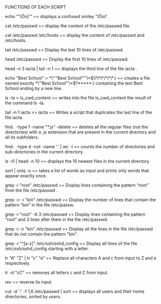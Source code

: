 FUNCTIONS OF EACH SCRIPT

echo ""(Ôo)'" == displays a confused smiley "(Ôo)'.

cat /etc/passwd == display the content of the /etc/passwd file.

cat /etc/passwd /etc/hosts == display the content of /etc/passwd and /etc/hosts.

tail /etc/passwd == Display the last 10 lines of /etc/passwd.

head /etc/passwd == Display the first 10 lines of /etc/passwd.

head -n 3 iacta | tail -n 1 == displays the third line of the file iacta .

echo "Best School" > \*\\"'"Best School"\'"\\*$\?\*\*\*\*\*:) == creates a file named exactly *\'"Best School"'\*$?*****:) containing the text Best School ending by a new line.

ls -la > ls_cwd_content == writes into the file ls_cwd_content the result of the command ls -la.

tail -n 1 iacta >> iacta == Writes a script that duplicates the last line of the file iacta.

find . -type f -name "*.js" -delete == deletes all the regular files (not the directories) with a .js extension that are present in the current directory and all its subfolders.

find . -type d -not -name '.' | wc -l == counts the number of directories and sub-directories in the current directory.

ls -t1 | head -n 10 == displays the 10 newest files in the current directory.

sort | uniq -u == takes a list of words as input and prints only words that appear exactly once.

grep -i "root" /etc/passwd == Display lines containing the pattern “root” from the file /etc/passwd .

grep -c -i "bin" /etc/passwd == Display the number of lines that contain the pattern “bin” in the file /etc/passw.

grep -i "root" -A 3 /etc/passwd == Display lines containing the pattern “root” and 3 lines after them in the file /etc/passwd.

grep -i -v "bin" /etc/passwd == Display all the lines in the file /etc/passwd that do not contain the pattern “bin”.

grep -i "^[a-z]" /etc/ssh/sshd_config == Display all lines of the file /etc/ssh/sshd_config starting with a letter.

tr "A" "Z" | tr "c" "e" == Replace all characters A and c from input to Z and e respectively.

tr -d "cC" == removes all letters c and C from input.

rev == reverse its input.

cut -d ':' -f 1,6 /etc/passwd | sort == displays all users and their home directories, sorted by users.
